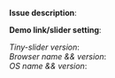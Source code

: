 __Issue description__:  

__Demo link/slider setting__:   

_Tiny-slider version_:   
_Browser name && version_:  
_OS name && version_:   